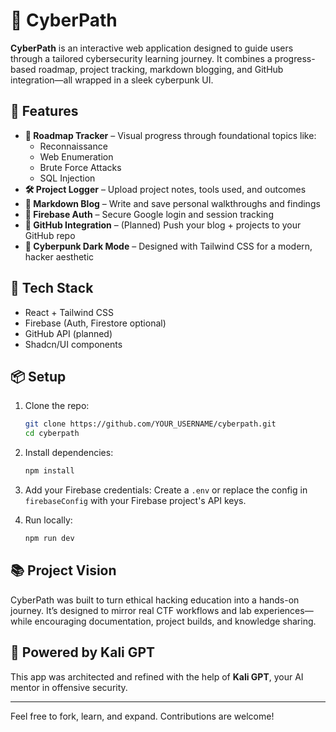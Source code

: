 
# 🐉 CyberPath

**CyberPath** is an interactive web application designed to guide users through a tailored cybersecurity learning journey. It combines a progress-based roadmap, project tracking, markdown blogging, and GitHub integration—all wrapped in a sleek cyberpunk UI.

## 🚀 Features

- **📍 Roadmap Tracker** – Visual progress through foundational topics like:
  - Reconnaissance
  - Web Enumeration
  - Brute Force Attacks
  - SQL Injection
- **🛠 Project Logger** – Upload project notes, tools used, and outcomes
- **📝 Markdown Blog** – Write and save personal walkthroughs and findings
- **🔐 Firebase Auth** – Secure Google login and session tracking
- **🚀 GitHub Integration** – (Planned) Push your blog + projects to your GitHub repo
- **🌌 Cyberpunk Dark Mode** – Designed with Tailwind CSS for a modern, hacker aesthetic

## 🧪 Tech Stack

- React + Tailwind CSS
- Firebase (Auth, Firestore optional)
- GitHub API (planned)
- Shadcn/UI components

## 📦 Setup

1. Clone the repo:
   ```bash
   git clone https://github.com/YOUR_USERNAME/cyberpath.git
   cd cyberpath
   ```

2. Install dependencies:
   ```bash
   npm install
   ```

3. Add your Firebase credentials:
   Create a `.env` or replace the config in `firebaseConfig` with your Firebase project's API keys.

4. Run locally:
   ```bash
   npm run dev
   ```

## 📚 Project Vision

CyberPath was built to turn ethical hacking education into a hands-on journey. It’s designed to mirror real CTF workflows and lab experiences—while encouraging documentation, project builds, and knowledge sharing.

## 🧠 Powered by Kali GPT

This app was architected and refined with the help of **Kali GPT**, your AI mentor in offensive security.

---

Feel free to fork, learn, and expand. Contributions are welcome!
